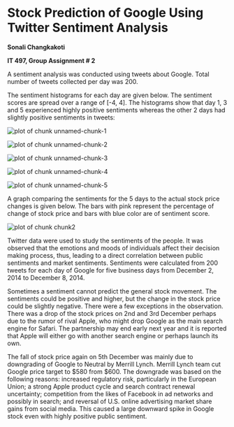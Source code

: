 
Stock Prediction of Google Using Twitter Sentiment Analysis
========================================================
**Sonali Changkakoti** 

**IT 497, Group Assignment # 2**

A sentiment analysis was conducted using tweets about Google. Total number of tweets collected per day was 200.

The sentiment histograms for each day are given below. The sentiment scores are spread over a range of [-4, 4]. The histograms show that day 1, 3 and 5 experienced highly positive sentiments whereas the other 2 days had slightly positive sentiments in tweets:



![plot of chunk unnamed-chunk-1](figure/unnamed-chunk-1-1.png) 

![plot of chunk unnamed-chunk-2](figure/unnamed-chunk-2-1.png) 

![plot of chunk unnamed-chunk-3](figure/unnamed-chunk-3-1.png) 

![plot of chunk unnamed-chunk-4](figure/unnamed-chunk-4-1.png) 

![plot of chunk unnamed-chunk-5](figure/unnamed-chunk-5-1.png) 

A graph comparing the sentiments for the 5 days to the actual stock price changes is given below. The bars with pink represent the percentage of change of stock price and bars with blue color are of sentiment score.


![plot of chunk chunk2](figure/chunk2-1.png) 


Twitter data were used to study the sentiments of the people. It was observed that the emotions and moods of individuals affect their decision making process, thus, leading to a direct correlation between public sentiments and market sentiments.  Sentiments were calculated from 200 tweets for each day of Google for five business days from December 2, 2014 to December 8, 2014.

Sometimes a sentiment cannot predict the general stock movement. The sentiments could be positive and higher, but the change in the stock price could be slightly negative. There were a few exceptions in the observation.  There was a drop of the stock prices on 2nd and 3rd December perhaps due to the rumor of rival Apple, who might drop Google as the main search engine for Safari. The partnership may end early next year and it is reported that Apple will either go with another search engine or perhaps launch its own.

The fall of stock price again on 5th December was mainly due to downgrading of Google to Neutral by Merrill Lynch. Merrill Lynch team cut Google price target to $580 from $600. The downgrade was based on the following reasons:  increased regulatory risk, particularly in the European Union; a strong Apple product cycle and search contract renewal uncertainty; competition from the likes of Facebook in ad networks and possibly in search; and reversal of U.S. online advertising market share gains from social media. This caused a large downward spike in Google stock even with highly positive public sentiment.




















 


